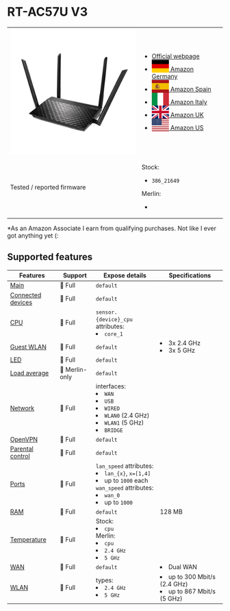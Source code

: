 # RT-AC57U V3

<table>
<tr><td><img src="/devices/RT-AC57UV3.png" width="300"></td><td>

- [Official webpage](https://www.asus.com/networking-iot-servers/wifi-routers/asus-wifi-routers/rt-ac57u-v3/)
- [<img src="/flags/de.svg" height="30" style="vertical-align:bottom;" alt="Germany"> Amazon Germany](https://amzn.to/3Tv2KUP)
- [<img src="/flags/es.svg" height="30" style="vertical-align:bottom;" alt="Spain"> Amazon Spain](https://amzn.to/3Eo6hjr)
- [<img src="/flags/it.svg" height="30" style="vertical-align:bottom;" alt="Italy"> Amazon Italy](https://amzn.to/3Gc3Hi2)
- [<img src="/flags/gb.svg" height="30" style="vertical-align:bottom;" alt="UK"> Amazon UK](https://amzn.to/3E5ORGP)
- [<img src="/flags/us.svg" height="30" style="vertical-align:bottom;" alt="USA"> Amazon US](https://amzn.to/3DXovH8)
</td></tr>
<tr><td>Tested / reported firmware</td><td>

Stock:
- `386_21649`

Merlin:
- ` `
</td></tr>
</table>

*As an Amazon Associate I earn from qualifying purchases. Not like I ever got anything yet (:

## Supported features

|Features|Support|Expose details|Specifications|
|--------|-------|--------------|--------------|
|[Main](/features/0_main.md)|:green_heart: Full|`default`|
|[Connected devices](/features/connected-devices.md)|:green_heart: Full|`default`|
|[CPU](/features/cpu.md)|:green_heart: Full|`sensor.{device}_cpu` attributes:<li>`core_1`</li>||
|[Guest WLAN](/features/guest-wlan.md)|:green_heart: Full|`default`|<li>3x 2.4 GHz</li><li>3x 5 GHz</li>|
|[LED](/features/led.md)|:green_heart: Full|`default`|
|[Load average](/features/load-average.md)|:yellow_heart: Merlin-only|`default`|
|[Network](/features/network.md)|:green_heart: Full|interfaces:<li>`WAN`</li><li>`USB`</li><li>`WIRED`</li><li>`WLAN0` (2.4 GHz)</li><li>`WLAN1` (5 GHz)</li><li>`BRIDGE`</li>|
|[OpenVPN](/features/openvpn.md)|:green_heart: Full|`default`|
|[Parental control](/features/parental-control.md)|:green_heart: Full|`default`|
|[Ports](/features/ports.md)|:green_heart: Full|`lan_speed` attributes:<li>`lan_{x}`, `x=[1,4]`</li><li>up to `1000` each</li>`wan_speed` attributes:<li>`wan_0`</li><li>up to `1000`</li>||
|[RAM](/features/ram.md)|:green_heart: Full|`default`|128 MB|
|[Temperature](/features/temperature.md)|:green_heart: Full|Stock:<li>`cpu`</li>Merlin:<li>`cpu`</li><li>`2.4 GHz`</li><li>`5 GHz`</li>|
|[WAN](/features/wan.md)|:green_heart: Full|`default`|<li>Dual WAN</li>|
|[WLAN](/features/wlan.md)|:green_heart: Full|types:<li>`2.4 GHz`</li><li>`5 GHz`</li>|<li>up to 300 Mbit/s (2.4 GHz)</li><li>up to 867 Mbit/s (5 GHz)</li>|
